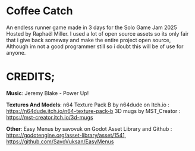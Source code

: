 # Coffee Catch

An endless runner game made in 3 days for the Solo Game Jam 2025 Hosted by Raphaël Miller.
I used a lot of open source assets so its only fair that i give back someway and make the entire project open source,
Although im not a good programmer still so i doubt this will be of use for anyone.

# CREDITS; 

**Music**: 
Jeremy Blake - Power Up!

**Textures And Models**:
n64 Texture Pack B by n64dude on Itch.io : https://n64dude.itch.io/n64-texture-pack-b
3D mugs by MST_Creator : https://mst-creator.itch.io/3d-mugs

**Other**:
Easy Menus by savovuk on Godot Asset Library and Github : https://godotengine.org/asset-library/asset/1541, https://github.com/SavoVuksan/EasyMenus

